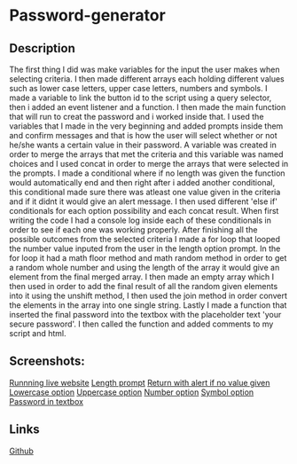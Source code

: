 # Password-generator
## Description
The first thing I did was make variables for the input the user makes when selecting criteria.
I then made different arrays each holding different values such as lower case letters, upper case letters, numbers and symbols.
I made a variable to link the button id to the script using a query selector,
then i added an event listener and a function.
I then made the main function that will run to creat the password and i worked inside that.
I used the variables that I made in the very beginning and added prompts inside them and confirm messages and that is how the user will select whether or not he/she wants a certain value in their password.
A variable was created in order to merge the arrays that met the criteria and this variable was named choices and I used concat in order to merge the arrays that were selected in the prompts.
I made a conditional where if no length was given the function would automatically end and then right after i added another conditional, this conditional made sure there was atleast one value given in the criteria and if it didnt it would give an alert message.
I then used different 'else if' conditionals for each option possibility and each concat result.
When first writing the code I had a console log inside each of these conditionals in order to see if each one was working properly.
After finishing all the possible outcomes from the selected criteria I made a for loop that looped the number value inputed from the user in the length option prompt.
In the for loop it had a math floor method and math random method in order to get a random whole number and using the length of the array it would give an element from the final merged array.
I then made an empty array which I then used in order to add the final result of all the random given elements into it using the unshift method, I then used the join method in order convert the elements in the array into one single string.
Lastly I made a function that inserted the final password into the textbox with the placeholder text 'your secure password'.
I then called the function and added comments to my script and html.

## Screenshots:
[Runnning live website](./Develop/images/screenshot-1.png)
[Length prompt](Develop/images/screenshot2.png)
[Return with alert if no value given](Develop/images/screenshot3.png)
[Lowercase option](Develop/images/screenshot4.png)
[Uppercase option](Develop/images/screenshot5.png)
[Number option](Develop/images/screenshot6.png)
[Symbol option](Develop/images/screenshot7.png)
[Password in textbox](Develop/images/screenshot9.png)

## Links
[Github](https://jbramirez03.github.io/Password-generator/)
